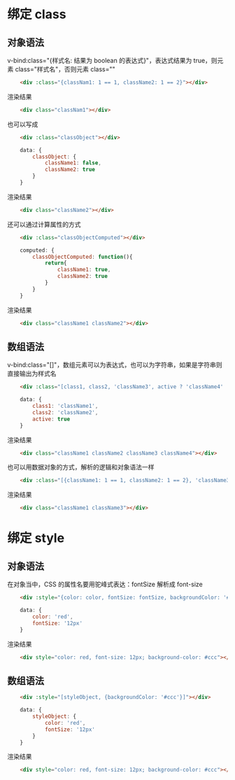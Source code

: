 # 绑定 class
## 对象语法
v-bind:class="{样式名: 结果为 boolean 的表达式}"，表达式结果为 true，则元素 class="样式名"，否则元素 class=""
``` html
    <div :class="{classNam1: 1 == 1, className2: 1 == 2}"></div>
```
渲染结果
``` html
    <div class="classNam1"></div>
```

也可以写成
``` html
    <div :class="classObject"></div>
```
``` javascript
    data: {
        classObject: {
            className1: false,
            className2: true
        }
    }
```
渲染结果
``` html
    <div class="className2"></div>
```

还可以通过计算属性的方式
``` html
    <div :class="classObjectComputed"></div>
```
``` javascript
    computed: {
        classObjectComputed: function(){
            return{
                className1: true,
                className2: true
            }
        }
    }
```
渲染结果
``` html
    <div class="className1 className2"></div>
```

## 数组语法
v-bind:class="[]"，数组元素可以为表达式，也可以为字符串，如果是字符串则直接输出为样式名
``` html
    <div :class="[class1, class2, 'className3', active ? 'className4' : '']"></div>
```
``` javascript
    data: {
        class1: 'className1',
        class2: 'className2',
        active: true
    }
```
渲染结果
``` html
    <div class="className1 className2 className3 className4"></div>
```

也可以用数据对象的方式，解析的逻辑和对象语法一样
``` html
    <div :class="[{className1: 1 == 1, className2: 1 == 2}, 'className3' ]"></div>
```
渲染结果
``` html
    <div class="className1 className3"></div>
```

# 绑定 style
## 对象语法
在对象当中，CSS 的属性名要用驼峰式表达：fontSize 解析成 font-size
``` html
    <div :style="{color: color, fontSize: fontSize, backgroundColor: '#ccc'}"></div>
```
``` javascript
    data: {
        color: 'red',
        fontSize: '12px'
    }
```
渲染结果
``` html
    <div style="color: red, font-size: 12px; background-color: #ccc"></div>
```
## 数组语法
``` html
    <div :style="[styleObject, {backgroundColor: '#ccc'}]"></div>
```
``` javascript
    data: {
        styleObject: {
            color: 'red',
            fontSize: '12px'
        }
    }
```
渲染结果
``` html
    <div style="color: red, font-size: 12px; background-color: #ccc"></div>
```